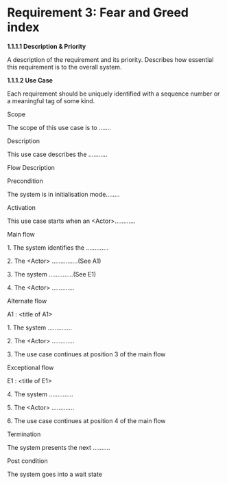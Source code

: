 # Requirement 3: Fear and Greed index

**1.1.1.1   Description & Priority**

A description of the requirement and its priority. Describes how essential this requirement is to the overall system.

**1.1.1.2   Use Case**

Each requirement should be uniquely identified with a sequence number or a meaningful tag of some kind.

Scope

The scope of this use case is to …….

Description

This use case describes the ………..

Flow Description

Precondition

The system is in initialisation mode……..

Activation

This use case starts when an \<Actor>…………

Main flow

1\.    The system identifies the ………….

2\.    The \<Actor> …………...(See A1)

3\.    The system …………..(See E1)

4\.    The \<Actor> ………….

Alternate flow

A1 : \<title of A1>

1\.    The system …………..

2\.    The \<Actor> ………….

3\.    The use case continues at position 3 of the main flow

&#x20;

Exceptional flow

E1 : \<title of E1>

4\.    The system …………..

5\.    The \<Actor> ………….

6\.    The use case continues at position 4 of the main flow

&#x20;

Termination

The system presents the next ……….

&#x20;

Post condition

The system goes into a wait state &#x20;
